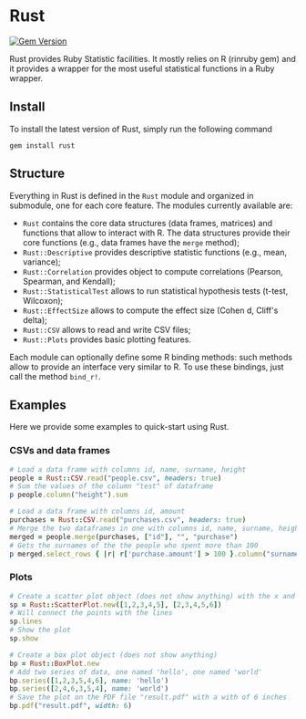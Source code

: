 # Rust
[![Gem Version](https://badge.fury.io/rb/rust.svg)](https://badge.fury.io/rb/rust)

Rust provides Ruby Statistic facilities. It mostly relies on R (rinruby gem) and it provides a wrapper for the most useful statistical functions in a Ruby wrapper.

## Install
To install the latest version of Rust, simply run the following command

```
gem install rust
```

## Structure
Everything in Rust is defined in the `Rust` module and organized in submodule, one for each core feature. The modules currently available are:

- `Rust` contains the core data structures (data frames, matrices) and functions that allow to interact with R. The data structures provide their core functions (e.g., data frames have the `merge` method);
- `Rust::Descriptive` provides descriptive statistic functions (e.g., mean, variance);
- `Rust::Correlation` provides object to compute correlations (Pearson, Spearman, and Kendall);
- `Rust::StatisticalTest` allows to run statistical hypothesis tests (t-test, Wilcoxon);
- `Rust::EffectSize` allows to compute the effect size (Cohen d, Cliff's delta);
- `Rust::CSV` allows to read and write CSV files;
- `Rust::Plots` provides basic plotting features.

Each module can optionally define some R binding methods: such methods allow to provide an interface very similar to R. To use these bindings, just call the method `bind_r!`.

## Examples
Here we provide some examples to quick-start using Rust.

### CSVs and data frames

```ruby
# Load a data frame with columns id, name, surname, height
people = Rust::CSV.read("people.csv", headers: true)
# Sum the values of the column "test" of dataframe
p people.column("height").sum

# Load a data frame with columns id, amount
purchases = Rust::CSV.read("purchases.csv", headers: true)
# Merge the two dataframes in one with columns id, name, surname, height, purchase.amount
merged = people.merge(purchases, ["id"], "", "purchase")
# Gets the surnames of the the people who spent more than 100
p merged.select_rows { |r| r['purchase.amount'] > 100 }.column("surname") 

```

### Plots
```ruby
# Create a scatter plot object (does not show anything) with the x and y values
sp = Rust::ScatterPlot.new([1,2,3,4,5], [2,3,4,5,6])
# Will connect the points with the lines
sp.lines
# Show the plot
sp.show

# Create a box plot object (does not show anything)
bp = Rust::BoxPlot.new
# Add two series of data, one named 'hello', one named 'world'
bp.series([1,2,3,5,4,6], name: 'hello')
bp.series([2,4,6,3,5,4], name: 'world')
# Save the plot on the PDF file "result.pdf" with a with of 6 inches
bp.pdf("result.pdf", width: 6)
```


